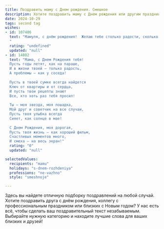```yaml
---
title: Поздравить маму c Днем рождения. Смешное
description: Хотите поздравить маму c Днем рождения или другим праздником? Наш ИИ создаст незабываемое поздравление, а вы обязательно выделитесь среди других.  
date: 2024-10-29
tags: second tag
wishes:
- id: 107486
  text: "Мамуля, с днём рождения!  Желаю тебе столько радости, сколько морщин у тебя на лице… после того, как ты посмеёшься над моими шутками!  Пусть твой день будет полон веселья, а год – сладких (и не очень) сюрпризов!  Здоровья тебе стального, энергии – вечного двигателя, а терпения –  больше, чем у тебя меня.  Люблю тебя!
  "
  rating: "undefined"
  updated: "null"
- id: 14802
  text: "Мама, с Днем Рождения тебя!
  Пусть годы летят, как на параше,
  И в жизни твоей — только радость,
  А проблемы — как у соседа!
  
  Пусть в твоей сумке всегда найдется
  Ключ от квартиры и от сердца,
  И пусть твои рецепты знают
  Все, кто хоть раз тебя просил!
  
  Ты — моя звезда, моя лошадка,
  Мой друг и советчик на все случаи,
  Пусть твоя улыбка всегда
  Сияет, как солнце в мае!
  
  С Днем Рождения, моя дорогая,
  Пусть твоя жизнь — как хороший фильм,
  Счастливых моментов много,
  И смеха — на весь экран!"
  rating: "0"
  updated: "null"

selectedValues:
  recipients: "mamu"
  holidays: "s-dnem-rozhdeniya"
  professions: "ne-vazhno"
  style: "smeshnoje"

---
```


Здесь вы найдете отличную подборку поздравлений на любой случай. 
Хотите поздравить друга с днём рождения, коллегу с профессиональным праздником или близких с Новым годом? У нас есть всё, чтобы сделать ваш поздравительный текст незабываемым. Выбирайте нужную категорию и находите лучшие слова для ваших близких и друзей!
